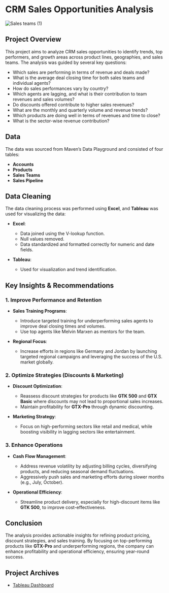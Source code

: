 # CRM Sales Opportunities Analysis
![Sales teams (1)](https://github.com/user-attachments/assets/5cffb960-e9c1-4dca-9433-6e515e3abbe4)

## Project Overview
This project aims to analyze CRM sales opportunities to identify trends, top performers, and growth areas across product lines, geographies, and sales teams. The analysis was guided by several key questions:
- Which sales are performing in terms of revenue and deals made?
- What is the average deal closing time for both sales teams and individual agents?
- How do sales performances vary by country?
- Which agents are lagging, and what is their contribution to team revenues and sales volumes?
- Do discounts offered contribute to higher sales revenues?
- What are the monthly and quarterly volume and revenue trends?
- Which products are doing well in terms of revenues and time to close?
- What is the sector-wise revenue contribution?

## Data
The data was sourced from Maven’s Data Playground and consisted of four tables:
- **Accounts**
- **Products**
- **Sales Teams**
- **Sales Pipeline**

## Data Cleaning
The data cleaning process was performed using **Excel**, and **Tableau** was used for visualizing the data:
- **Excel**: 
  - Data joined using the V-lookup function.
  - Null values removed.
  - Data standardized and formatted correctly for numeric and date fields.
  
- **Tableau**: 
  - Used for visualization and trend identification.

## Key Insights & Recommendations

### 1. Improve Performance and Retention
- **Sales Training Programs**: 
  - Introduce targeted training for underperforming sales agents to improve deal closing times and volumes.
  - Use top agents like Melvin Marxen as mentors for the team.

- **Regional Focus**: 
  - Increase efforts in regions like Germany and Jordan by launching targeted regional campaigns and leveraging the success of the U.S. market globally.

### 2. Optimize Strategies (Discounts & Marketing)
- **Discount Optimization**: 
  - Reassess discount strategies for products like **GTK 500** and **GTX Basic** where discounts may not lead to proportional sales increases.
  - Maintain profitability for **GTX-Pro** through dynamic discounting.

- **Marketing Strategy**: 
  - Focus on high-performing sectors like retail and medical, while boosting visibility in lagging sectors like entertainment.

### 3. Enhance Operations
- **Cash Flow Management**: 
  - Address revenue volatility by adjusting billing cycles, diversifying products, and reducing seasonal demand fluctuations.
  - Aggressively push sales and marketing efforts during slower months (e.g., July, October).

- **Operational Efficiency**: 
  - Streamline product delivery, especially for high-discount items like **GTK 500**, to improve cost-effectiveness.

## Conclusion
The analysis provides actionable insights for refining product pricing, discount strategies, and sales training. By focusing on top-performing products like **GTX-Pro** and underperforming regions, the company can enhance profitability and operational efficiency, ensuring year-round success.

## Project Archives
- [Tableau Dashboard](https://public.tableau.com/app/profile/collins.kimathi/viz/CRMSalesProject/Products)
